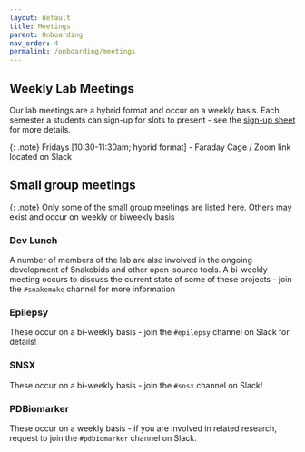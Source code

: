 ```yaml
---
layout: default
title: Meetings
parent: Onboarding
nav_order: 4
permalink: /onboarding/meetings
---
```


## Weekly Lab Meetings
Our lab meetings are a hybrid format and occur on a weekly basis. Each semester
a students can sign-up for slots to present - see the 
[sign-up sheet](https://docs.google.com/document/d/1mMbvAmGg6wLNA0_kVYFf8oz56_TGacEjkxovMrsUyQc/edit?usp=sharing) for more details.

{: .note}
Fridays [10:30-11:30am; hybrid format] - Faraday Cage / 
Zoom link located on Slack

## Small group meetings

{: .note}
Only some of the small group meetings are listed here. Others may exist and 
occur on weekly or biweekly basis

### Dev Lunch
A number of members of the lab are also involved in the ongoing development of
Snakebids and other open-source tools. A bi-weekly meeting occurs to discuss 
the current state of some of these projects - join the `#snakemake` channel for 
more information

### Epilepsy
These occur on a bi-weekly basis - join the `#epilepsy` channel on Slack for 
details!

### SNSX 
These occur on a bi-weekly basis - join the `#snsx` channel on Slack!

### PDBiomarker
These occur on a weekly basis - if you are involved in related research, request
to join the `#pdbiomarker` channel on Slack.
